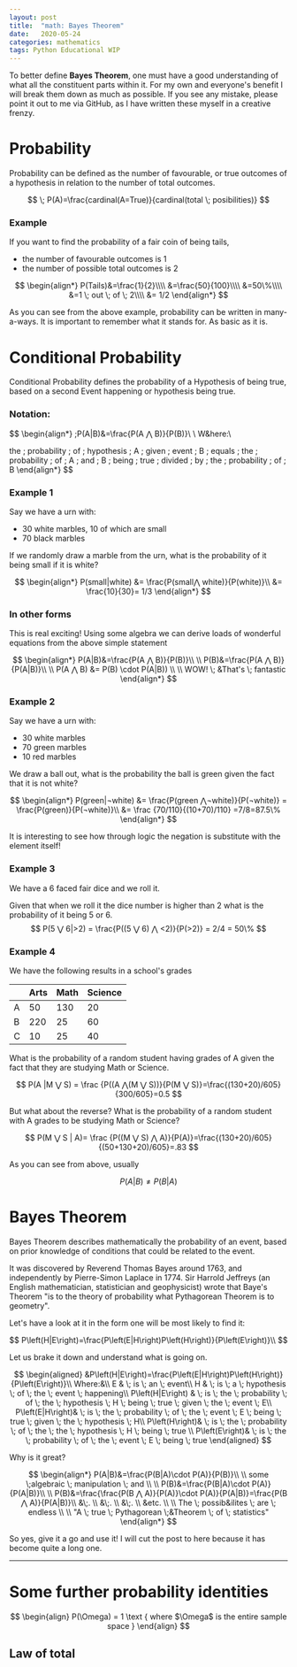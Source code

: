 ```yaml
---
layout: post
title:  "math: Bayes Theorem"
date:   2020-05-24 
categories: mathematics
tags: Python Educational WIP
---
```


<!--- I've added this section for Kramdown to be able to read the math-->

<script type="text/x-mathjax-config">
  MathJax.Hub.Config({
    extensions: [
      "MathMenu.js",
      "MathZoom.js",
      "AssistiveMML.js",
      "a11y/accessibility-menu.js"
    ],
    jax: ["input/TeX", "output/CommonHTML"],
    TeX: {
      extensions: [
        "AMSmath.js",
        "AMSsymbols.js",
        "noErrors.js",
        "noUndefined.js",
      ]
    }
  });
</script>

<script type="text/javascript" async
  src="https://cdnjs.cloudflare.com/ajax/libs/mathjax/2.7.5/MathJax.js?config=TeX-MML-AM_CHTML">
</script>
<!---the section ends here -->

To better define **Bayes Theorem**, one must have a good understanding of what
all the constituent parts within it. For my own and everyone's benefit I will
break them down as much as possible. If you see any mistake, please point it
out to me via GitHub, as I have written these myself in a creative frenzy. 

# Probability


Probability  can be defined as the number of favourable, or true outcomes of a hypothesis in relation to the number of total outcomes. 

$$
\; P(A)=\frac{cardinal(A=True)}{cardinal(total \; posibilities)}
$$

### Example 

If you want to find the probability of a fair coin of being tails, 

- the number of favourable outcomes is 1
- the number of possible total outcomes is 2

$$
\begin{align*}
P(Tails)&=\frac{1}{2}\\\\
&=\frac{50}{100}\\\\
&=50\%\\\\
&=1 \; out \; of \; 2\\\\
&= 1/2
\end{align*}
$$

As you can see from the above example, probability can be written in many-a-ways. It is important to remember what it stands for. As basic as it is.

# Conditional Probability

Conditional Probability defines the probability of a Hypothesis of being true, based on a second Event happening or hypothesis being true.

### Notation:

$$
\begin{align*}
\;P(A|B)&=\frac{P(A ⋀ B)}{P(B)}\\
\\
W&here:\\ 

the \; probability \; of \; hypothesis \; A \; given \; event \; B \; equals \; the \;
probability \; of \; A \; and \; B \; being \; true \; divided \; by \; the  \;  probability \; of \; B
\end{align*}
$$



### Example 1

Say we have a urn with:

- 30 white marbles, 10 of which are small
- 70 black marbles


If we randomly draw a marble from the urn, what is the probability of it  being small if it is white?

$$
\begin{align*}
P(small|white) &= \frac{P(small⋀ white)}{P(white)}\\
&= \frac{10}{30}= 1/3
\end{align*}
$$

### In other forms


This is real exciting! Using some algebra we can derive loads of wonderful equations from the above simple statement

$$
\begin{align*}
P(A|B)&=\frac{P(A ⋀ B)}{P(B)}\\ \\
P(B)&=\frac{P(A ⋀ B)}{P(A|B)}\\ \\
P(A ⋀ B) &= P(B) \cdot P(A|B))   \\ \\
WOW! \; &That's \; fantastic
\end{align*}
$$

### Example 2

Say we have a urn with:

- 30 white marbles
- 70 green marbles
- 10 red marbles


We draw a ball out, what is the probability the ball is green given the fact that it is not white?

$$
\begin{align*}
P(green|¬white) &= \frac{P(green ⋀¬white)}{P(¬white)} =  \frac{P(green)}{P(¬white)}\\
&= \frac {70/110}{(10+70)/110} =7/8=87.5\%
\end{align*}
$$

It is interesting to see how through logic the negation is substitute with the element itself!


### Example 3

We have a 6 faced fair dice and we roll it.  

Given that when we roll it the dice number is higher than 2 what is the probability of it being 5 or 6. 
$$
P(5 ⋁ 6|>2) = \frac{P((5 ⋁ 6) ⋀ <2)}{P(>2)} = 2/4 = 50\%
$$

### Example 4

We have the following results in a school's grades

|    |  Arts | Math | Science |
|----|-------|------|---------|
| A  | 50    | 130  | 20      |
| B  | 220   | 25   | 60      |
| C  | 10    | 25   | 40      |


What is the probability of a random student having  grades of A  given the fact that they are  studying Math or Science.

$$
P(A |M ⋁ S) = \frac {P((A ⋀(M ⋁ S))}{P(M ⋁ S)}=\frac{(130+20)/605}{300/605}=0.5
$$

But what about the reverse? What is the probability of  a random student with A grades to be studying Math or Science?

$$
P(M ⋁ S | A)= \frac {P((M ⋁ S) ⋀ A)}{P(A)}=\frac{(130+20)/605}{(50+130+20)/605}=.83
$$

As you can see from above, usually 

$$
P(A|B) \neq P(B|A)
$$


# Bayes Theorem

Bayes Theorem describes mathematically the probability of an event, based on
prior knowledge of conditions that could be related to the event.

It was discovered by Reverend Thomas Bayes around 1763, and independently by
Pierre-Simon Laplace in 1774.  Sir Harrold Jeffreys (an English mathematician,
statistician and geophysicist) wrote that Baye's Theorem "is to the theory of
probability what Pythagorean Theorem is to geometry".

 

Let's have a look at it in the form one will be most likely to find it:

$$
P\left(H|E\right)=\frac{P\left(E|H\right)P\left(H\right)}{P\left(E\right)}\\
$$



Let us brake it down and understand what is going on. 

$$
\begin{aligned}
                &P\left(H|E\right)=\frac{P\left(E|H\right)P\left(H\right)}{P\left(E\right)}\\
                Where:&\\
                E & \; is \; an \; event\\
                H & \; is \; a \; hypothesis \; of \; the \; event \; happening\\                
                P\left(H|E\right) & \; is \; the \; probability \; of \; the \; hypothesis \; H \; being \; true \; given \; the \; event \; E\\
                P\left(E|H\right)& \; is \; the \; probability \; of \; the \; event \; E \; being \; true \; given \; the \; hypothesis \; H\\       
                P\left(H\right)& \; is \; the \; probability \; of \; the \; the \; hypothesis \; H \; being \; true \\  
                P\left(E\right)& \; is \; the \; probability \; of \; the \; event \; E \; being \; true
            \end{aligned}
$$

Why is it great?

$$
\begin{align*}
P(A|B)&=\frac{P(B|A)\cdot P(A)}{P(B)}\\ \\
some \;algebraic \; manipulation \; and \\ \\
P(B)&=\frac{P(B|A)\cdot P(A)}{P(A|B)}\\ \\
P(B)&=\frac{\frac{P(B ⋀ A)}{P(A)}\cdot P(A)}{P(A|B)}=\frac{P(B ⋀ A)}{P(A|B)}\\
&\;. \\
&\;. \\
&\;. \\ 
&etc. \\ \\
The \; possib&ilites \; are \; endless \\ \\
"A \; true \; Pythagorean \;&Theorem \; of \; statistics"
\end{align*}
$$



So yes, give it a go and use it! I will cut the post to here because it has become quite a long one.

---

# Some further probability identities 

$$
\begin{align}
P(\Omega) = 1 \text { where $\Omega$ is the entire sample space } 
\end{align}
$$

## Law of total 
